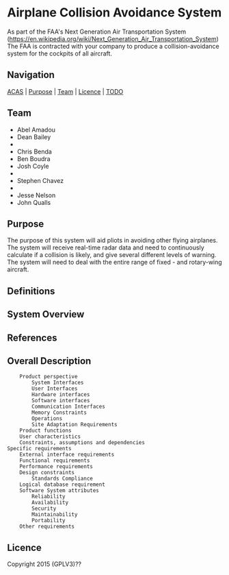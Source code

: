 Airplane Collision Avoidance System
============
As part of the FAA's Next Generation Air Transportation System
(https://en.wikipedia.org/wiki/Next_Generation_Air_Transportation_System) The
FAA is contracted with your company to produce a collision-avoidance system for
the cockpits of all aircraft.


Navigation
-----------
[ACAS](#airplane) |
[Purpose](#purpose) |
[Team](#team) |
[Licence](#licence) |
[TODO](#todo)

Team
----------------
<ul>
<li>Abel Amadou</li>
<li>Dean Bailey<li>
<li>Chris Benda</li>
<li>Ben Boudra</li>
<li>Josh Coyle<li>
<li>Stephen Chavez<li>
<li>Jesse Nelson</li>
<li>John Qualls</li>
</ul>

Purpose
-------
The purpose of this system will aid pliots in avoiding other flying airplanes.
The system will receive real-time radar data and need to continuously calculate
if a collision is likely, and give several different levels of warning. The
system will need to deal with the entire range of fixed - and rotary-wing
aircraft.

## Definitions

## System Overview

## References

Overall Description
--------------------
        Product perspective
            System Interfaces
            User Interfaces
            Hardware interfaces
            Software interfaces
            Communication Interfaces
            Memory Constraints
            Operations
            Site Adaptation Requirements
        Product functions
        User characteristics
        Constraints, assumptions and dependencies
    Specific requirements
        External interface requirements
        Functional requirements
        Performance requirements
        Design constraints
            Standards Compliance
        Logical database requirement
        Software System attributes
            Reliability
            Availability
            Security
            Maintainability
            Portability
        Other requirements


Licence
---------
Copyright 2015 (GPLV3)??  
